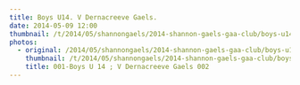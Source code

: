 ```yaml
---
title: Boys U14. V Dernacreeve Gaels.
date: 2014-05-09 12:00
thumbnail: /t/2014/05/shannongaels/2014-shannon-gaels-gaa-club/boys-u14-v-dernacreeve-gaels/001-boys-u-14-v-dernacreeve-gaels-002.jpg
photos:
  - original: /2014/05/shannongaels/2014-shannon-gaels-gaa-club/boys-u14-v-dernacreeve-gaels/001-boys-u-14-v-dernacreeve-gaels-002.jpg
    thumbnail: /t/2014/05/shannongaels/2014-shannon-gaels-gaa-club/boys-u14-v-dernacreeve-gaels/001-boys-u-14-v-dernacreeve-gaels-002.jpg
    title: 001-Boys U 14 ; V Dernacreeve Gaels 002
---
```

